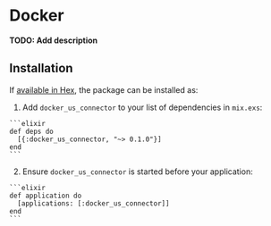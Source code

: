 # Docker

**TODO: Add description**

## Installation

If [available in Hex](https://hex.pm/docs/publish), the package can be installed as:

  1. Add `docker_us_connector` to your list of dependencies in `mix.exs`:

    ```elixir
    def deps do
      [{:docker_us_connector, "~> 0.1.0"}]
    end
    ```

  2. Ensure `docker_us_connector` is started before your application:

    ```elixir
    def application do
      [applications: [:docker_us_connector]]
    end
    ```

